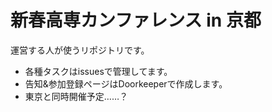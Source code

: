 # 新春高専カンファレンス in 京都
運営する人が使うリポジトリです。

- 各種タスクはissuesで管理してます。
- 告知&参加登録ページはDoorkeeperで作成します。
- 東京と同時開催予定……？
